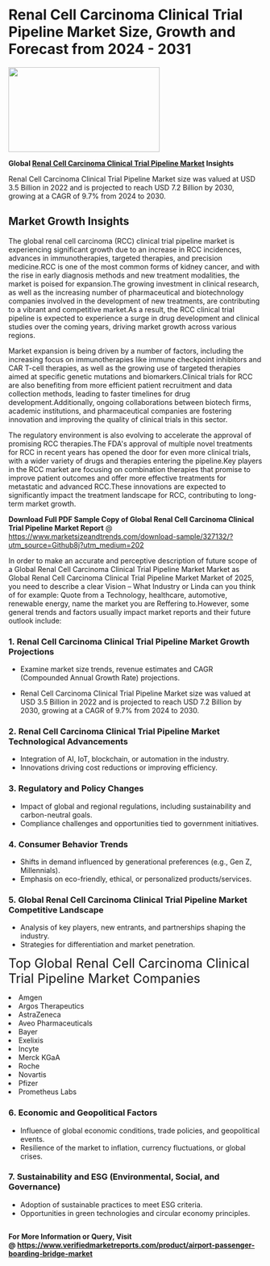 <H1>Renal Cell Carcinoma Clinical Trial Pipeline Market Size, Growth and Forecast from 2024 - 2031</H1><img class="aligncenter size-medium wp-image-584254" src="https://thirdeyenews.in/wp-content/uploads/2024/09/Global-Market-Research-300x168.jpeg" alt="" width="300" height="168" /><p><strong>Global&nbsp;<a href="https://www.marketsizeandtrends.com/download-sample/327132/?utm_source=Github8j?utm_medium=202">Renal Cell Carcinoma Clinical Trial Pipeline Market</a> Insights</strong></p><p>Renal Cell Carcinoma Clinical Trial Pipeline Market size was valued at USD 3.5 Billion in 2022 and is projected to reach USD 7.2 Billion by 2030, growing at a CAGR of 9.7% from 2024 to 2030.</p><p><h2>Market Growth Insights</h2> <p>The global renal cell carcinoma (RCC) clinical trial pipeline market is experiencing significant growth due to an increase in RCC incidences, advances in immunotherapies, targeted therapies, and precision medicine.RCC is one of the most common forms of kidney cancer, and with the rise in early diagnosis methods and new treatment modalities, the market is poised for expansion.The growing investment in clinical research, as well as the increasing number of pharmaceutical and biotechnology companies involved in the development of new treatments, are contributing to a vibrant and competitive market.As a result, the RCC clinical trial pipeline is expected to experience a surge in drug development and clinical studies over the coming years, driving market growth across various regions.</p> <p>Market expansion is being driven by a number of factors, including the increasing focus on immunotherapies like immune checkpoint inhibitors and CAR T-cell therapies, as well as the growing use of targeted therapies aimed at specific genetic mutations and biomarkers.Clinical trials for RCC are also benefiting from more efficient patient recruitment and data collection methods, leading to faster timelines for drug development.Additionally, ongoing collaborations between biotech firms, academic institutions, and pharmaceutical companies are fostering innovation and improving the quality of clinical trials in this sector.</p> <p>The regulatory environment is also evolving to accelerate the approval of promising RCC therapies.The FDA's approval of multiple novel treatments for RCC in recent years has opened the door for even more clinical trials, with a wider variety of drugs and therapies entering the pipeline.Key players in the RCC market are focusing on combination therapies that promise to improve patient outcomes and offer more effective treatments for metastatic and advanced RCC.These innovations are expected to significantly impact the treatment landscape for RCC, contributing to long-term market growth.</p> <p><span class=""><strong>Download Full PDF Sample Copy of Global Renal Cell Carcinoma Clinical Trial Pipeline Market Report</strong> @ <a href="https://www.marketsizeandtrends.com/download-sample/327132/?utm_source=Github8j?utm_medium=202" target="_blank">https://www.marketsizeandtrends.com/download-sample/327132/?utm_source=Github8j?utm_medium=202</a></span></p><p>In order to make an accurate and perceptive description of future scope of a Global&nbsp;Renal Cell Carcinoma Clinical Trial Pipeline Market Market as Global&nbsp;Renal Cell Carcinoma Clinical Trial Pipeline Market Market of 2025, you need to describe a clear Vision &ndash; What Industry or Linda can you think of for example: Quote from a Technology, healthcare, automotive, renewable energy, name the market you are Reffering to.However, some general trends and factors usually impact market reports and their future outlook include:</p><h3>1.&nbsp;<strong>Renal Cell Carcinoma Clinical Trial Pipeline Market Growth Projections</strong></h3><ul><li>Examine market size trends, revenue estimates and CAGR (Compounded Annual Growth Rate) projections.</li><li><p>Renal Cell Carcinoma Clinical Trial Pipeline Market size was valued at USD 3.5 Billion in 2022 and is projected to reach USD 7.2 Billion by 2030, growing at a CAGR of 9.7% from 2024 to 2030.</p></li></ul><h3>2.&nbsp;<strong>Renal Cell Carcinoma Clinical Trial Pipeline Market Technological Advancements</strong></h3><ul><li>Integration of AI, IoT, blockchain, or automation in the industry.</li><li>Innovations driving cost reductions or improving efficiency.</li></ul><h3>3.&nbsp;<strong>Regulatory and Policy Changes</strong></h3><ul><li>Impact of global and regional regulations, including sustainability and carbon-neutral goals.</li><li>Compliance challenges and opportunities tied to government initiatives.</li></ul><h3>4.&nbsp;<strong>Consumer Behavior Trends</strong></h3><ul><li>Shifts in demand influenced by generational preferences (e.g., Gen Z, Millennials).</li><li>Emphasis on eco-friendly, ethical, or personalized products/services.</li></ul><h3>5.&nbsp;<strong>Global Renal Cell Carcinoma Clinical Trial Pipeline Market Competitive Landscape</strong></h3><ul><li>Analysis of key players, new entrants, and partnerships shaping the industry.</li><li>Strategies for differentiation and market penetration.</li></ul><p data-pm-slice="1 1 []"><span style="color: inherit; font-family: inherit; font-size: 25px;">Top Global Renal Cell Carcinoma Clinical Trial Pipeline Market Companies</span></p><div class="" data-test-id=""><p><li>Amgen</li><li> Argos Therapeutics</li><li> AstraZeneca</li><li> Aveo Pharmaceuticals</li><li> Bayer</li><li> Exelixis</li><li> Incyte</li><li> Merck KGaA</li><li> Roche</li><li> Novartis</li><li> Pfizer</li><li> Prometheus Labs</li></p></div><h3>6.&nbsp;<strong>Economic and Geopolitical Factors</strong></h3><ul><li>Influence of global economic conditions, trade policies, and geopolitical events.</li><li>Resilience of the market to inflation, currency fluctuations, or global crises.</li></ul><h3>7.&nbsp;<strong>Sustainability and ESG (Environmental, Social, and Governance)</strong></h3><ul><li>Adoption of sustainable practices to meet ESG criteria.</li><li>Opportunities in green technologies and circular economy principles.</li></ul><h2><strong style="font-size: 14px;">For More Information or Query, Visit @&nbsp;</strong><a style="background-color: #ffffff; font-size: 14px;" href="https://www.marketsizeandtrends.com/report/renal-cell-carcinoma-clinical-trial-pipeline-market/" target="_blank">https://www.verifiedmarketreports.com/product/airport-passenger-boarding-bridge-market</a></h2>